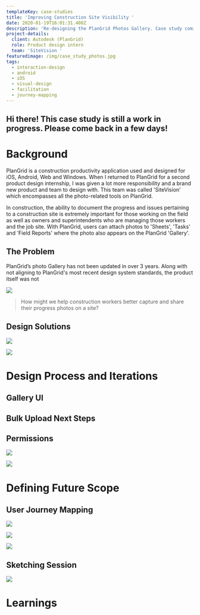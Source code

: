 ```yaml
---
templateKey: case-studies
title: 'Improving Construction Site Visibility '
date: 2020-01-19T16:01:31.408Z
description: 'Re-designing the PlanGrid Photos Gallery. Case study coming soon! '
project-details:
  client: Autodesk (PlanGrid)
  role: Product design intern
  team: 'SiteVision '
featuredimage: /img/case_study_photos.jpg
tags:
  - interaction-design
  - android
  - iOS
  - visual-design
  - facilitation
  - journey-mapping
---
```

## Hi there! This case study is still a work in progress. Please come back in a few days!

# Background

PlanGrid is a construction productivity application used and designed for iOS, Android, Web and Windows. When I returned to PlanGrid for a second product design internship, I was given a lot more responsibility and a brand new product and team to design with. This team was called 'SiteVision' which encompasses all the photo-related tools on PlanGrid.

In construction, the ability to document the progress and issues pertaining to a construction site is extremely important for those working on the field as well as owners and superintendents who are managing those workers and the job site. With PlanGrid, users can attach photos to 'Sheets', 'Tasks' and 'Field Reports' where the photo also appears on the PlanGrid 'Gallery'. 

## The Problem

PlanGrid’s photo Gallery has not been updated in over 3 years. Along with not aligning to PlanGrid's most recent design system standards, the product itself was not 

![](/img/old-gallery.png)

> How might we help construction workers better capture and share their progress photos on a site? 

## Design Solutions

![](/img/bulk_upload_web.gif)

![](/img/untitled.gif)

# Design Process and Iterations

## Gallery UI

## Bulk Upload Next Steps

## Permissions

![](/img/diwya-co-op-shareout-4-1.png)

![](/img/diwya-co-op-shareout-5-1.png)

# 

# Defining Future Scope

## User Journey Mapping

![](/img/user_journey_mapping_session.jpg)

![](/img/final_journey_map.jpg)

![](/img/diwya-co-op-shareout-1.png)

## Sketching Session 



![](/img/sketching_session.jpg)

# Learnings
